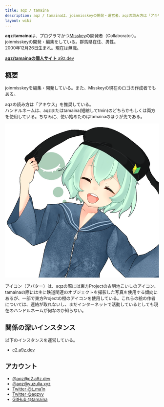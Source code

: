 ```yaml
---
title: aqz / tamaina
description: aqz / tamainaは、joinmisskeyの開発・運営者。aqzの読み方は「アキウス」を推奨している。
layout: wiki
---
```

**aqz**/**tamaina**は、プログラマかつ[Misskey](../softwares/misskey)の開発者（Collaborator）。joinmisskeyの開発・編集をしている。群馬県在住、男性。  
2000年12月26日生まれ。現在は無職。

[**aqz/tamainaの個人サイト** a9z.dev](https://a9z.dev)

## 概要
joinmisskeyを編集・開発している。また、Misskeyの現在のロゴの作成者でもある。

aqzの読み方は「アキウス」を推奨している。  
ハンドルネームは、aqzまたはtamaina(短縮してtmin)のどちらかもしくは両方を使用している。ちなみに、使い始めたのはtamainaのほうが先である。

![aqzのアイコン](/files/images/imports/2019/03/forTwitter_ico_1231.png "aqzがよく利用するアイコンのひとつ（古明地こいし）")

アイコン（アバター）は、aqzの際には東方Projectの古明地こいしのアイコン、tamainaの際には主に鉄道関連のオブジェクトを撮影した写真を使用する傾向にあるが、一部で東方Projectの橙のアイコンを使用している。これらの絵の作者については、連絡が取れないし、まだインターネットで活動しているとしても現在のハンドルネームが何なのか知らない。

## 関係の深いインスタンス
以下のインスタンスを運営している。

- [c2.a9z.dev](https://c2.a9z.dev)

## アカウント
- [@aqz@c2.a9z.dev](https://c2.a9z.dev/@aqz)
- [@aqz@yuzulia.xyz](https://yuzulia.xyz/@aqz)
- [Twitter @t_ma1n](https://twitter.com/t_ma1n)
- [Twitter @aqzvy](https://twitter.com/aqzvy)
- [GitHub @tamaina](https://github.com/tamaina)
